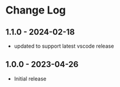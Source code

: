 # Change Log

## 1.1.0 - 2024-02-18

-   updated to support latest vscode release

## 1.0.0 - 2023-04-26

-   Initial release
